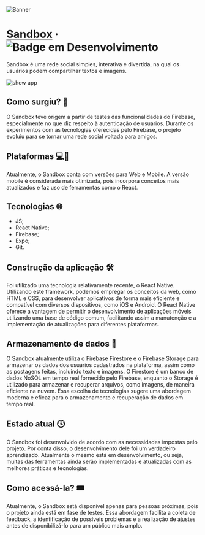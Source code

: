 ![Banner](https://github.com/Bruno2202/sandbox/assets/61920647/c131e5db-4887-4ff5-85ac-b8ffa0f0d342)

# [Sandbox](https://www.youtube.com/watch?v=dQw4w9WgXcQ) &middot; ![Badge em Desenvolvimento](http://img.shields.io/static/v1?label=STATUS&message=EM%20DESENVOLVIMENTO&color=GREEN&style=for-the-badge)

Sandbox é uma rede social simples, interativa e divertida, na qual os usuários podem compartilhar textos e imagens.

![show app](https://github.com/Bruno2202/sandbox/assets/61920647/fef04618-a927-4ee0-9431-31bb73f715e6)

## Como surgiu? 🤔

O Sandbox teve origem a partir de testes das funcionalidades do Firebase, especialmente no que diz respeito à autenticação de usuários. Durante os experimentos com as tecnologias oferecidas pelo Firebase, o projeto evoluiu para se tornar uma rede social voltada para amigos.

## Plataformas 💻📱

Atualmente, o Sandbox conta com versões para Web e Mobile. A versão mobile é considerada mais otimizada, pois incorpora conceitos mais atualizados e faz uso de ferramentas como o React.

## Tecnologias 🌐

* JS;
* React Native;
* Firebase;
* Expo;
* Git.

## Construção da aplicação 🛠️

Foi utilizado uma tecnologia relativamente recente, o React Native. Utilizando este framework, podemos empregar os conceitos da web, como HTML e CSS, para desenvolver aplicativos de forma mais eficiente e compatível com diversos dispositivos, como iOS e Android. O React Native oferece a vantagem de permitir o desenvolvimento de aplicações móveis utilizando uma base de código comum, facilitando assim a manutenção e a implementação de atualizações para diferentes plataformas.

## Armazenamento de dados 🎲

O Sandbox atualmente utiliza o Firebase Firestore e o Firebase Storage para armazenar os dados dos usuários cadastrados na plataforma, assim como as postagens feitas, incluindo texto e imagens. O Firestore é um banco de dados NoSQL em tempo real fornecido pelo Firebase, enquanto o Storage é utilizado para armazenar e recuperar arquivos, como imagens, de maneira eficiente na nuvem. Essa escolha de tecnologias sugere uma abordagem moderna e eficaz para o armazenamento e recuperação de dados em tempo real.

## Estado atual 🕓

O Sandbox foi desenvolvido de acordo com as necessidades impostas pelo projeto. Por conta disso, o desenvolvimento dele foi um verdadeiro aprendizado. Atualmente o mesmo está em desenvolvimento, ou seja, muitas das ferramentas ainda serão implementadas e atualizadas com as melhores práticas e tecnologias.

## Como acessá-la? 🎟️

Atualmente, o Sandbox está disponível apenas para pessoas próximas, pois o projeto ainda está em fase de testes. Essa abordagem facilita a coleta de feedback, a identificação de possíveis problemas e a realização de ajustes antes de disponibilizá-lo para um público mais amplo.
